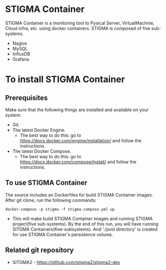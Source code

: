# STIGMA Container

STIGMA Container is a monitoring tool to Pysical Server, VirtualMachnie, Cloud infra, etc. using docker containers.
STIGMA is composed of five sub-systems.
* Nagios
* MySQL
* InfluxDB
* Grafana


# To install STIGMA Container

## Prerequisites

Make sure that the following things are installed and available on your system:

* Git.
* The latest Docker Engine. 
  * The best way to do this: go to https://docs.docker.com/engine/installation/ and follow the instructions.
* The latest Docker Compose.
  * The best way to do this: go to https://docs.docker.com/compose/install/ and follow the instructions.


## To use STIGMA Container

The source includes an Dockerfiles for build STIGMA Container images.
After git clone, run the following commands:

`docker-compose -p stigma -f stigma-compose.yml up` 

- This will make build STIGMA Container images and running STIGMA project(five sub-systems).
By the end of this run, you will have running SITGMA Containers(five-subsystems).
And './pvol directory' is created for use STIGMA Container's persistence volume. 


## Related git repository
* SITGMA2 - https://github.com/stigma2/stigma2-dev

